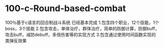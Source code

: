# 100-c-Round-based-combat
100％基于c语言的回合制战斗系统
已经基本完成
1.包含四个职业，12个技能，1个boss，3个技能
2.包含攻击，单体治疗，群体治疗，简单的防御计算，防御buff，攻击buff，减防debuff，多倍伤害等的实现方式
3.包含通过使用时间函数实现的类弹反效果
